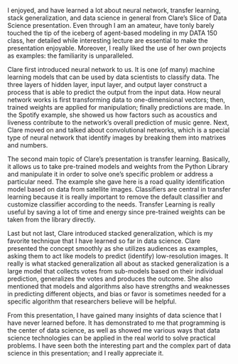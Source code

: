 I enjoyed, and have learned a lot about neural network, transfer learning, stack generalization, and data science in general from Clare’s Slice of Data Science presentation. Even through I am an amateur, have tonly barely touched the tip of the iceberg of agent-based modeling in my DATA 150 class, her detailed while interesting lecture are essential to make the presentation enjoyable. Moreover, I really liked the use of her own projects as examples: the familiarity is unparalleled. 

Clare first introduced neural network to us. It is one (of many) machine learning models that can be used by data scientists to classify data. The three layers of hidden layer, input layer, and output layer construct a process that is able to predict the output from the input data. How neural network works is first transforming data to one-dimensional vectors; then, trained weights are applied for manipulation; finally predictions are made. In the Spotify example, she showed us how factors such as acoustics and liveness contribute to the network’s overall prediction of music genre. Next, Clare moved on and talked about convolutional networks, which is a special type of neural network that identify images by breaking them into matrixes and numbers. 

The second main topic of Clare’s presentation is transfer learning. Basically, it allows us to take pre-trained models and weights from the Python Library and manipulate it in order to solve one’s specific problem or address a particular need. The example she gave here is a road quality identification model based on data from satellite images. Classifiers are central in transfer learning because it is really important to remove the default classifier and customize classifier according to the needs. Transfer Learning is really useful by saving a lot of time and energy since pre-trained weights can be taken from the library directly. 

Last but not last, Clare introduced stacked generalization, which is my favorite technique that I have learned so far in data science. Clare presented the concept smoothly as she utilizes audiences as examples, asking them to act like models to predict (identify) low-resolution images. It really is what stacked generalization all about as stacked generalization is a large model that collects votes from sub-models based on their individual prediction, generalizes the votes and produces the outcome. She also mentioned that models and algorithms also have strengths and weaknesses in predicting different objects, and bias or favor is sometimes needed for a specific algorithm that researchers believe will be helpful. 

From this presentation, I have gained many insights of data science that I have never learned before. It has demonstrated to me that programming is the center of data science, as well as showed me various ways that data science technologies can be applied in the real world to solve practical problems. I have seen both the interesting part and the complex part of data science in this presentation; and I really appreciate it.

